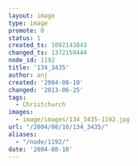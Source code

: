 ```yaml
---
layout: image
type: image
promote: 0
status: 1
created_ts: 1092143843
changed_ts: 1372159444
node_id: 1192
title: '134_3435'
author: anj
created: '2004-08-10'
changed: '2013-06-25'
tags:
  - Christchurch
images:
  - image/images/134_3435-1192.jpg
url: "/2004/08/10/134_3435/"
aliases:
  - "/node/1192/"
date: '2004-08-10'
---
```


